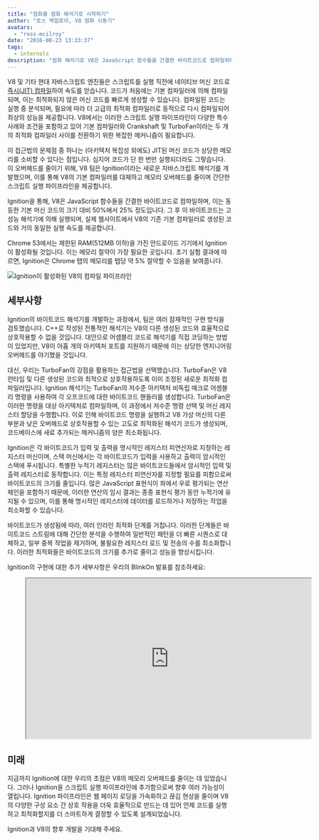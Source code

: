 ```yaml
---
title: "점화를 점화 해석기로 시작하기"
author: "로스 맥일로이, V8 점화 시동기"
avatars: 
  - "ross-mcilroy"
date: "2016-08-23 13:33:37"
tags: 
  - internals
description: "점화 해석기로 V8은 JavaScript 함수들을 간결한 바이트코드로 컴파일하며, 이는 동등한 기본 머신 코드의 크기 대비 50%에서 25% 정도입니다."
---
```

V8 및 기타 현대 자바스크립트 엔진들은 스크립트를 실행 직전에 네이티브 머신 코드로 [즉시(JIT) 컴파일](https://en.wikipedia.org/wiki/Just-in-time_compilation)하여 속도를 얻습니다. 코드가 처음에는 기본 컴파일러에 의해 컴파일되며, 이는 최적화되지 않은 머신 코드를 빠르게 생성할 수 있습니다. 컴파일된 코드는 실행 중 분석되며, 필요에 따라 더 고급의 최적화 컴파일러로 동적으로 다시 컴파일되어 최상의 성능을 제공합니다. V8에서는 이러한 스크립트 실행 파이프라인이 다양한 특수 사례와 조건을 포함하고 있어 기본 컴파일러와 Crankshaft 및 TurboFan이라는 두 개의 최적화 컴파일러 사이를 전환하기 위한 복잡한 메커니즘이 필요합니다.

<!--truncate-->
이 접근법의 문제점 중 하나는 (아키텍처 복잡성 외에도) JIT된 머신 코드가 상당한 메모리를 소비할 수 있다는 점입니다. 심지어 코드가 단 한 번만 실행되더라도 그렇습니다. 이 오버헤드를 줄이기 위해, V8 팀은 Ignition이라는 새로운 자바스크립트 해석기를 개발했으며, 이를 통해 V8의 기본 컴파일러를 대체하고 메모리 오버헤드를 줄이며 간단한 스크립트 실행 파이프라인을 제공합니다.

Ignition을 통해, V8은 JavaScript 함수들을 간결한 바이트코드로 컴파일하며, 이는 동등한 기본 머신 코드의 크기 대비 50%에서 25% 정도입니다. 그 후 이 바이트코드는 고성능 해석기에 의해 실행되며, 실제 웹사이트에서 V8의 기존 기본 컴파일러로 생성된 코드와 거의 동일한 실행 속도를 제공합니다.

Chrome 53에서는 제한된 RAM(512MB 이하)을 가진 안드로이드 기기에서 Ignition이 활성화될 것입니다. 이는 메모리 절약이 가장 필요한 곳입니다. 초기 실험 결과에 따르면, Ignition은 Chrome 탭의 메모리를 탭당 약 5% 절약할 수 있음을 보여줍니다.

![Ignition이 활성화된 V8의 컴파일 파이프라인](/_img/ignition-interpreter/ignition-pipeline.png)

## 세부사항

Ignition의 바이트코드 해석기를 개발하는 과정에서, 팀은 여러 잠재적인 구현 방식을 검토했습니다. C++로 작성된 전통적인 해석기는 V8의 다른 생성된 코드와 효율적으로 상호작용할 수 없을 것입니다. 대안으로 어셈블리 코드로 해석기를 직접 코딩하는 방법이 있었지만, V8이 아홉 개의 아키텍처 포트를 지원하기 때문에 이는 상당한 엔지니어링 오버헤드를 야기했을 것입니다.

대신, 우리는 TurboFan의 강점을 활용하는 접근법을 선택했습니다. TurboFan은 V8 런타임 및 다른 생성된 코드와 최적으로 상호작용하도록 이미 조정된 새로운 최적화 컴파일러입니다. Ignition 해석기는 TurboFan의 저수준 아키텍처 비독립 매크로 어셈블리 명령을 사용하여 각 오프코드에 대한 바이트코드 핸들러를 생성합니다. TurboFan은 이러한 명령을 대상 아키텍처로 컴파일하며, 이 과정에서 저수준 명령 선택 및 머신 레지스터 할당을 수행합니다. 이로 인해 바이트코드 명령을 실행하고 V8 가상 머신의 다른 부분과 낮은 오버헤드로 상호작용할 수 있는 고도로 최적화된 해석기 코드가 생성되며, 코드베이스에 새로 추가되는 메커니즘의 양은 최소화됩니다.

Ignition은 각 바이트코드가 입력 및 출력을 명시적인 레지스터 피연산자로 지정하는 레지스터 머신이며, 스택 머신에서는 각 바이트코드가 입력을 사용하고 출력이 암시적인 스택에 푸시됩니다. 특별한 누적기 레지스터는 많은 바이트코드들에서 암시적인 입력 및 출력 레지스터로 동작합니다. 이는 특정 레지스터 피연산자를 지정할 필요를 피함으로써 바이트코드의 크기를 줄입니다. 많은 JavaScript 표현식이 좌에서 우로 평가되는 연산 체인을 포함하기 때문에, 이러한 연산의 임시 결과는 종종 표현식 평가 동안 누적기에 유지될 수 있으며, 이를 통해 명시적인 레지스터에 데이터를 로드하거나 저장하는 작업을 최소화할 수 있습니다.

바이트코드가 생성됨에 따라, 여러 인라인 최적화 단계를 거칩니다. 이러한 단계들은 바이트코드 스트림에 대해 간단한 분석을 수행하여 일반적인 패턴을 더 빠른 시퀀스로 대체하고, 일부 중복 작업을 제거하며, 불필요한 레지스터 로드 및 전송의 수를 최소화합니다. 이러한 최적화들은 바이트코드의 크기를 추가로 줄이고 성능을 향상시킵니다.

Ignition의 구현에 대한 추가 세부사항은 우리의 BlinkOn 발표를 참조하세요:

<figure>
  <div class="video video-16:9">
    <iframe src="https://www.youtube.com/embed/r5OWCtuKiAk" width="640" height="360" loading="lazy"></iframe>
  </div>
</figure>

## 미래

지금까지 Ignition에 대한 우리의 초점은 V8의 메모리 오버헤드를 줄이는 데 있었습니다. 그러나 Ignition을 스크립트 실행 파이프라인에 추가함으로써 향후 여러 가능성이 열립니다. Ignition 파이프라인은 웹 페이지 로딩을 가속화하고 끊김 현상을 줄이며 V8의 다양한 구성 요소 간 상호 작용을 더욱 효율적으로 만드는 데 있어 언제 코드를 실행하고 최적화할지를 더 스마트하게 결정할 수 있도록 설계되었습니다.

Ignition과 V8의 향후 개발을 기대해 주세요.
